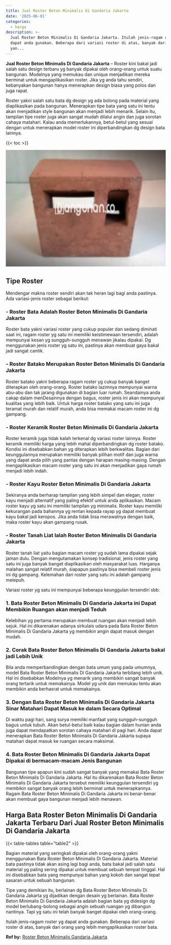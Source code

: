 ```yaml
---
title: Jual Roster Beton Minimalis Di Gandaria Jakarta
date: '2025-06-01'
categories:
  - harga
description: >-
  Jual Roster Beton Minimalis Di Gandaria Jakarta. Itulah jenis-ragam roster yg
  dapat anda gunakan. Beberapa dari variasi roster di atas, banyak dari orang
  yan...
---
```


**Jual Roster Beton Minimalis Di Gandaria Jakarta** – Roster kini bakal jadi salah satu design terbaru yg banyak dipakai oleh orang-orang untuk suatu bangunan. Modelnya yang memukau dan unique menjadikan mereka berminat untuk mengaplikasikan roster. Jika yg anda tahu sendiri, kebanyakan bangunan hanya menerapkan design biasa yang polos dan juga rapat.

Roster yakni salah satu bata dg design yg ada bolong pada material yang diaplikasikan pada bangunan. Menerapkan tipe bata yang satu ini tentu akan menjadikan style bangunan akan menjadi lebih menarik. Selain itu, tampilan tipe roster juga akan sangat mudah dilalui angin dan juga sorotan cahaya matahari. Kalau anda memerlukannya, betul-betul yang sesuai dengan untuk menerapkan model roster ini diperbandingkan dg design bata lainnya.

{{< toc >}}

![Jual Roster Beton Minimalis Di Gandaria Jakarta](/images/bata-roster-minimalis-32.png)

## Tipe Roster

Mendengar makna roster sendiri akan tak heran lagi bagi anda pastinya. Ada variasi-jenis roster sebagai berikut:

### \- Roster Bata Adalah Roster Beton Minimalis Di Gandaria Jakarta

Roster bata yakni variasi roster yang cukup populer dan sedang diminati saat ini, ragam roster yg satu ini memiliki keistimewaan tersendiri, adalah mempunyai kesan yg sungguh-sungguh menawan jikalau dipakai. Dg menggunakan jenis roster yg satu ini, pastinya akan membuat gaya bakal jadi sangat cantik.

### \- Roster Batako Merupakan Roster Beton Minimalis Di Gandaria Jakarta

Roster batako yakni beberapa ragam roster yg cukup banyak banget diterapkan oleh orang-orang. Roster batako lazimnya mempunyai warna abu-abu dan tak jarang digunakan di bagian luar rumah. Seandainya anda cakap dalam menDesainnya dengan bagus, roster jenis ini akan mempunyai kualitas yang lebih baik. Untuk harga roster batako yang satu ini juga teramat murah dan relatif murah, anda bisa memakai macam roster ini dg gampang.

### \- Roster Keramik Roster Beton Minimalis Di Gandaria Jakarta

Roster keramik juga tidak kalah terkenal dg variasi roster lainnya. Roster keramik memiliki harga yang lebih mahal diperbandingkan dg roster batako. Kondisi ini disebabkan bahan yg diterapkan lebih berkwalitas. Bagian dari keunggulannya merupakan memiliki banyak pilihan motif dan juga warna yang dapat anda pilih yang pantas dengan harapan masing-masing. Dengan mengaplikasikan macam roster yang satu ini akan menjadikan gaya rumah menjadi lebih indah.

### \- Roster Kayu Roster Beton Minimalis Di Gandaria Jakarta

Sekiranya anda berharap tampilan yang lebih simpel dan elegan, roster kayu menjadi alternatif yang paling efektif untuk anda aplikasikan. Macam roster kayu yg satu ini memiliki tampilan yg minimalis. Roster kayu memiliki kekurangan pada bahannya yg rentan kepada rayap yg dapat membuat kayu bakal jadi keropos. Jika anda tidak bisa merawatnya dengan baik, maka roster kayu akan gampang rusak.

### \- Roster Tanah Liat Ialah Roster Beton Minimalis Di Gandaria Jakarta

Roster tanah liat yaitu bagian macam roster yg sudah lama dipakai sejak jaman dulu. Dengan mengutamakan konsep tradisional, jenis roster yang satu ini juga banyak banget diaplikasikan oleh masyarakat luas. Harganya malahan sangat relatif murah, siapapun pastinya bisa membeli roster jenis ini dg gampang. Kelemahan dari roster yang satu ini adalah gampang melepuh.

Variasi roster yg satu ini mempunyai beberapa keunggulan tersendiri sbb:

### 1\. Bata Roster Beton Minimalis Di Gandaria Jakarta ini Dapat Membikin Ruangan akan menjadi Teduh

Kelebihan yg pertama merupakan membuat ruangan akan menjadi lebih sejuk. Hal ini dikarenakan adanya sirkulais udara pada Bata Roster Beton Minimalis Di Gandaria Jakarta yg membikin angin dapat masuk dengan mudah.

### 2\. Corak Bata Roster Beton Minimalis Di Gandaria Jakarta bakal jadi Lebih Unik

Bila anda memperbandingkan dengan bata umum yang pada umumnya, model Bata Roster Beton Minimalis Di Gandaria Jakarta terbilang lebih unik. Hal ini disebabkan Modelnya yg menarik yang membikin sangat banyak orang tertarik untuk memakainya. Model yg unik dan memukau tentu akan membikin anda berhasrat untuk memakainya.

### 3\. Dengan Bata Roster Beton Minimalis Di Gandaria Jakarta Sinar Matahari Dapat Masuk ke dalam Secara Optimal

Di waktu pagi hari, sang surya memiliki manfaat yang sungguh-sungguh bagus untuk tubuh. Akan betul-betul baik kalau bagian dalam hunian anda juga dapat mendapatkan sorotan cahaya matahari di pagi hari. Anda dapat menerapkan Bata Roster Beton Minimalis Di Gandaria Jakarta supaya matahari dapat masuk ke ruangan secara maksimal.

### 4\. Bata Roster Beton Minimalis Di Gandaria Jakarta Dapat Dipakai di bermacam-macam Jenis Bangunan

Bangunan tipe apapun kini sudah sangat banyak yang memakai Bata Roster Beton Minimalis Di Gandaria Jakarta. Hal itu dikarenakan Bata Roster Beton Minimalis Di Gandaria Jakarta tersebut memiliki keunggulan tersendiri yg membikin sangat banyak orang lebih berminat untuk menerapkannya. Ragam Bata Roster Beton Minimalis Di Gandaria Jakarta ini benar-benar akan membuat gaya bangunan menjadi lebih menawan.

## Harga Bata Roster Beton Minimalis Di Gandaria Jakarta Terbaru Dari Jual Roster Beton Minimalis Di Gandaria Jakarta

{{< table-tables table="table2" >}}

Bagian material yang seringkali dipakai oleh orang-orang yakni menggunakan Bata Roster Beton Minimalis Di Gandaria Jakarta. Material bata pastinya tidak akan asing lagi bagi anda, bata bakal jadi salah satu material yg paling sering dipakai untuk membuat sebuah tempat tinggal. Hal ini disebabkan bata yang mempunyai bahan yang kokoh dan sangat tepat sasaran untuk sebuah bangunan.

Tipe yang demikian itu, berlainan dg Bata Roster Beton Minimalis Di Gandaria Jakarta yg dijadikan dengan desain yg berlainan. Bata Roster Beton Minimalis Di Gandaria Jakarta adalah bagian bata yg didesign dg model berlubang-bolong sebagai angin sebuah ruangan yg dibangun nantinya. Tapi yg satu ini telah banyak banget dipakai oleh orang-orang.

Itulah jenis-ragam roster yg dapat anda gunakan. Beberapa dari variasi roster di atas, banyak dari orang yang lebih mengaplikasikan roster bata.

**Ref by:** [Roster Beton Minimalis Gandaria Jakarta](https://id.wikipedia.org/wiki/Roster)

